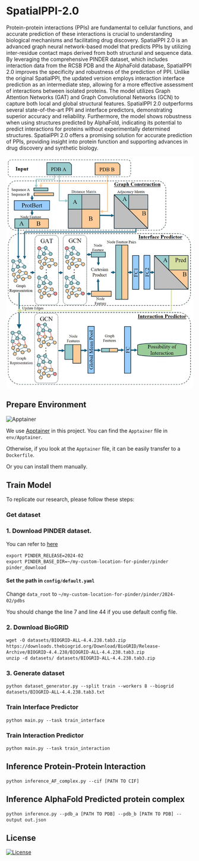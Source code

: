 # SpatialPPI-2.0

Protein-protein interactions (PPIs) are fundamental to cellular functions, and accurate prediction of these interactions is crucial to understanding biological mechanisms and facilitating drug discovery. SpatialPPI 2.0 is an advanced graph neural network-based model that predicts PPIs by utilizing inter-residue contact maps derived from both structural and sequence data. By leveraging the comprehensive PINDER dataset, which includes interaction data from the RCSB PDB and the AlphaFold database, SpatialPPI 2.0 improves the specificity and robustness of the prediction of PPI. Unlike the original SpatialPPI, the updated version employs interaction interface prediction as an intermediate step, allowing for a more effective assessment of interactions between isolated proteins. The model utilizes Graph Attention Networks (GAT) and Graph Convolutional Networks (GCN) to capture both local and global structural features. SpatialPPI 2.0 outperforms several state-of-the-art PPI and interface predictors, demonstrating superior accuracy and reliability. Furthermore, the model shows robustness when using structures predicted by AlphaFold, indicating its potential to predict interactions for proteins without experimentally determined structures.
SpatialPPI 2.0 offers a promising solution for accurate prediction of PPIs, providing insight into protein function and supporting advances in drug discovery and synthetic biology. 

![fig](./assets/fig.jpg)

## Prepare Environment

![Apptainer](https://apptainer.org/apptainer.svg)

We use [Apptainer](https://apptainer.org/) in this project. You can find the `Apptainer` file in `env/Apptainer`.

Otherwise, if you look at the `Apptainer` file, it can be easily transfer to a `Dockerfile`.

Or you can install them manually.

## Train Model

To replicate our research, please follow these steps:

### Get dataset

### 1. Download PINDER dataset. 

You can refer to [here](https://github.com/pinder-org/pinder?tab=readme-ov-file#%EF%B8%8F-getting-the-dataset)

```
export PINDER_RELEASE=2024-02
export PINDER_BASE_DIR=~/my-custom-location-for-pinder/pinder
pinder_download
```

#### Set the path in `config/default.yaml`

Change `data_root` to `~/my-custom-location-for-pinder/pinder/2024-02/pdbs`

You should change the line 7 and line 44 if you use default config file.

### 2. Download BioGRID

```
wget -O datasets/BIOGRID-ALL-4.4.238.tab3.zip https://downloads.thebiogrid.org/Download/BioGRID/Release-Archive/BIOGRID-4.4.238/BIOGRID-ALL-4.4.238.tab3.zip
unzip -d datasets/ datasets/BIOGRID-ALL-4.4.238.tab3.zip
```

### 3. Generate dataset

```
python dataset_generator.py --split train --workers 8 --biogrid datasets/BIOGRID-ALL-4.4.238.tab3.txt
```



### Train Interface Predictor

```
python main.py --task train_interface
```



### Train Interaction Predictor

```
python main.py --task train_interaction
```



## Inference Protein-Protein Interaction

```
python inference_AF_complex.py --cif [PATH TO CIF]
```



## Inference AlphaFold Predicted protein complex

```
python inference.py --pdb_a [PATH TO PDB] --pdb_b [PATH TO PDB] --output out.json
```



## License
[![License](https://img.shields.io/badge/License-Apache_2.0-green.svg)](https://opensource.org/licenses/Apache-2.0)

